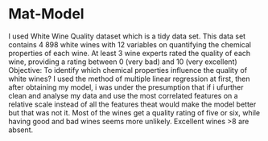 # Mat-Model
I used White Wine Quality dataset which is a tidy data set. This data set contains 4 898 white wines with 12 variables on quantifying the chemical properties of each wine. At least 3 wine experts rated the quality of each wine, providing a rating between 0 (very bad) and 10 (very excellent)
Objective: To identify which chemical properties influence the quality of white wines?
I used the method of multiple linear regression at first, then after obtaining my model, i was under the presumption that if i ufurther clean and analyse my data and use the most correlated features on a relative scale instead of all the features theat would make the model better but that was not it.
Most of the wines get a quality rating of five or six, while having good and bad wines seems more unlikely. Excellent wines >8 are absent.
